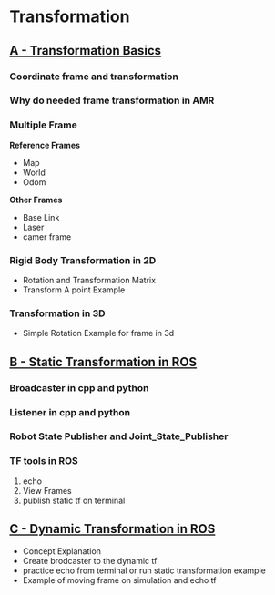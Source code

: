 # Transformation 

## [A -  Transformation Basics](3.URDF-Simulation_Workshop/Transformation_Basics_and_Stactic_Transforms/Transformations_and_Frames.md)

### Coordinate frame and transformation

### Why do needed frame transformation in AMR

### Multiple Frame

**Reference Frames**

- Map
- World
- Odom

**Other Frames**

- Base Link
- Laser
- camer frame

### Rigid Body Transformation in 2D

- Rotation and Transformation Matrix
- Transform A point Example

### Transformation in 3D

- Simple Rotation Example for frame in 3d

## [B -  Static Transformation in ROS](3.URDF-Simulation_Workshop/Transformation_Basics_and_Stactic_Transforms/Static.md)

### Broadcaster  in cpp and python

### Listener in cpp and python

### Robot State Publisher and  Joint_State_Publisher

### TF tools in ROS

1. echo
2. View Frames
3. publish static tf on terminal

## [C - Dynamic Transformation in ROS](3.URDF-Simulation_Workshop/Dynamic_Transforms/Dynamic.md)

- Concept Explanation
- Create brodcaster to  the dynamic tf
- practice echo from terminal or run static transformation example
- Example of moving frame on simulation and echo tf
